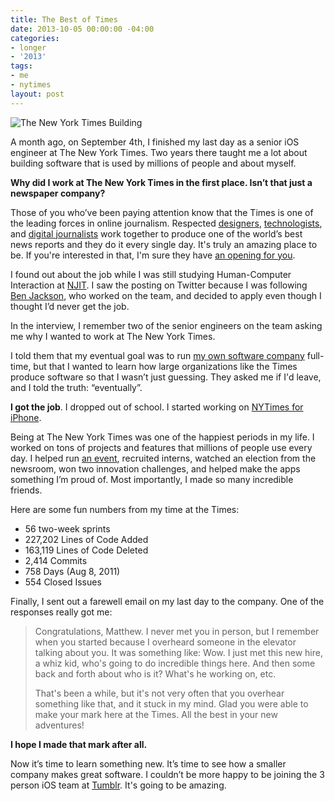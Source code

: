```yaml
---
title: The Best of Times
date: 2013-10-05 00:00:00 -04:00
categories:
- longer
- '2013'
tags:
- me
- nytimes
layout: post
---
```


![The New York Times Building](/uploads/nytimes_building.jpg)

A month ago, on September 4th, I finished my last day as a senior iOS engineer at The New York Times. Two years there taught me a lot about building software that is used by millions of people and about myself.

**Why did I work at The New York Times in the first place. Isn’t that just a newspaper company?**

Those of you who’ve been paying attention know that the Times is one of the leading forces in online journalism. Respected [designers](http://subtraction.com), [technologists](http://ashkenas.com), and [digital journalists](http://aronpilhofer.com) work together to produce one of the world’s best news reports and they do it every single day. It's truly an amazing place to be. If you're interested in that, I'm sure they have [an opening for you](http://jobs.nytco.com/go/technical-jobs/348193/).

I found out about the job while I was still studying Human-Computer Interaction at [NJIT](http://njit.edu). I saw the posting on Twitter because I was following [Ben Jackson](http://90wpm.com), who worked on the team, and decided to apply even though I thought I’d never get the job.

In the interview, I remember two of the senior engineers on the team asking me why I wanted to work at The New York Times.

I told them that my eventual goal was to run [my own software company](http://lickability.com) full-time, but that I wanted to learn how large organizations like the Times produce software so that I wasn’t just guessing. They asked me if I'd leave, and I told the truth: “eventually”.

**I got the job**. I dropped out of school. I started working on [NYTimes for iPhone](https://itunes.apple.com/us/app/nytimes/id284862083?mt=8).

<!-- more -->

Being at The New York Times was one of the happiest periods in my life. I worked on tons of projects and features that millions of people use every day. I helped run [an event](http://opensourcesciencefair.com), recruited interns, watched an election from the newsroom, won two innovation challenges, and helped make the apps something I’m proud of. Most importantly, I made so many incredible friends.

Here are some fun numbers from my time at the Times:

* 56 two-week sprints
* 227,202 Lines of Code Added
* 163,119 Lines of Code Deleted
* 2,414 Commits
* 758 Days (Aug 8, 2011)
* 554 Closed Issues

Finally, I sent out a farewell email on my last day to the company. One of the responses really got me:

> Congratulations, Matthew. I never met you in person, but I remember when you started because I overheard someone in the elevator talking about you. It was something like: Wow. I just met this new hire, a whiz kid, who's going to do incredible things here. And then some back and forth about who is it? What's he working on, etc.
>
> That's been a while, but it's not very often that you overhear something like that, and it stuck in my mind. Glad you were able to make your mark here at the Times. All the best in your new adventures!

**I hope I made that mark after all.**

Now it’s time to learn something new. It’s time to see how a smaller company makes great software. I couldn’t be more happy to be joining the 3 person iOS team at [Tumblr](http://tumblr.com). It's going to be amazing.
